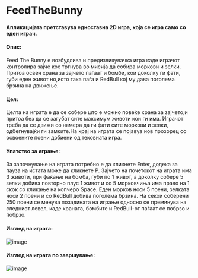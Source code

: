 # FeedTheBunny
#### Апликацијата претставува едноставна 2D игра, која се игра само со еден играч.    
                                                                                                                                                                                                                             
                                                                                                                                                                                        
#### Опис:  
Feed The Bunny е возбудлива и предизвикувачка игра каде играчот контролира зајче кое тргнува во мисија да собира моркови и зелки. Притоа освен храна за зајчето паѓаат и бомби, кои доколку ги фати, губи еден живот но,исто така паѓа и RedBull кој му дава поголема брзина на движење. 

#### Цел:     
Целта на играта е да се собере што е можно повеќе храна за зајчето,и притоа без да се загубат сите максимум животи кои ги има. Играчот треба да се движи со намера да ги фати сите моркови и зелки, одбегнувајќи ги замките.На крај на играта се појавуа нов прозорец со освоените поени добиени од тековната игра.

#### Упатство за играње: 
За започнување на играта потребно е да кликнете Enter, додека за пауза на истата може да кликнете P. Зајчето на почетокот на играта има 3 животи, при фаќање на бомба, губи по 1 живот, a доколку собере 5 зелки добива повторно плус 1 живот и со 5 морковчиња има право на 1 скок со кликање на копчеро Space. Еден морков носи 5 поени, зелката носи 2 поени и со RedBull добива поголема брзина. На секои соберени 250 поени се менува позадината на играње односно се преминува на следниот левел, каде храната, бомбите и RedBull-от паѓаат се побрзо и побрзо.

#### Изглед на играта:
![image](https://github.com/SaraVasileva/feed-the-bunny-game/assets/127666693/a77067a7-7bc6-4247-a381-77d3fe2ea542)
#### Изглед на играта по завршување:
![image](https://github.com/SaraVasileva/feed-the-bunny-game/assets/127666693/2a7420a1-657e-4248-a64f-db01752c6a06)
